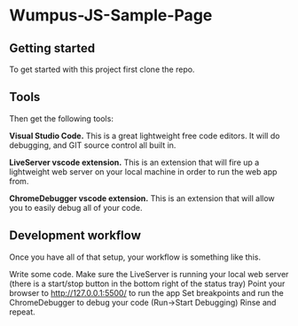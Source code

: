 # Wumpus-JS-Sample-Page

## Getting started
To get started with this project first clone the repo.

## Tools
Then get the following tools:

**Visual Studio Code.** This is a great lightweight free code editors. It will do debugging, and GIT source control all built in.

**LiveServer vscode extension.** This is an extension that will fire up a lightweight web server on your local machine in order to run the web app from.

**ChromeDebugger vscode extension.** This is an extension that will allow you to easily debug all of your code.

## Development workflow
Once you have all of that setup, your workflow is something like this.

Write some code.
Make sure the LiveServer is running your local web server (there is a start/stop button in the bottom right of the status tray)
Point your browser to http://127.0.0.1:5500/ to run the app
Set breakpoints and run the ChromeDebugger to debug your code (Run->Start Debugging)
Rinse and repeat.
